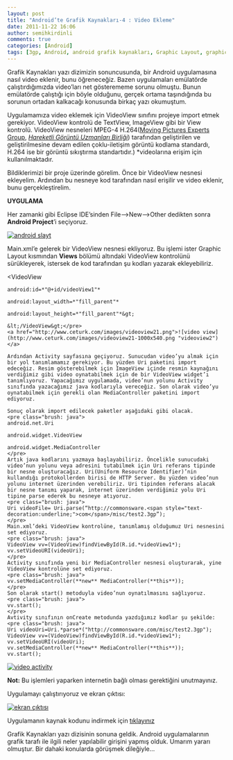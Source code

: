```yaml
---
layout: post
title: "Android’te Grafik Kaynakları-4 : Video Ekleme"
date: 2011-11-22 16:06
author: semihkirdinli
comments: true
categories: [Android]
tags: [3gp, Android, android grafik kaynakları, Graphic Layout, graphic resources, H.264, HTTP Server, MediaController, semih kırdinli, Uniform Resource Identifier, URI, video, VideoView]
---
```

Grafik Kaynakları yazı dizimizin sonuncusunda, bir Android uygulamasına nasıl video eklenir, bunu öğreneceğiz. Bazen uygulamaları emülatörde çalıştırdığımızda video’ları net gösterememe sorunu olmuştu. Bunun emülatörde çalıştığı için böyle olduğunu, gerçek ortama taşındığında bu sorunun ortadan kalkacağı konusunda birkaç yazı okumuştum.

Uygulamamıza video eklemek için VideoView sınıfını projeye import etmek gerekiyor. VideoView kontrolü de TextView, ImageView gibi bir View kontrolü. VideoView nesneleri MPEG-4 H.264([Moving Pictures Experts Group](http://tr.wikipedia.org/wiki/MPEG), *<a title="Hareketli Görüntü Uzmanları Birliği" href="http://tr.wikipedia.org/wiki/Hareketli_G%C3%B6r%C3%BCnt%C3%BC_Uzmanlar%C4%B1_Birli%C4%9Fi">*Hareketli Görüntü Uzmanları Birliği*</a>*) tarafından geliştirilen ve geliştirilmesine devam edilen çoklu-iletişim görüntü kodlama standardı, H.264 ise bir görüntü sıkıştırma standartıdır.) *videolarına erişim için kullanılmaktadır.

Bildiklerimizi bir proje üzerinde görelim. Önce bir VideoView nesnesi ekleyelim. Ardından bu nesneye kod tarafından nasıl erişilir ve video eklenir, bunu gerçekleştirelim.

**UYGULAMA**

Her zamanki gibi Eclipse IDE’sinden File–&gt;New–&gt;Other dedikten sonra **Android Project**’i seçiyoruz.

<a href="http://www.ceturk.com/images/video1.png">![android slayt](http://www.ceturk.com/images/video1-1000x364.png "video1")</a>

Main.xml’e gelerek bir VideoView nesnesi ekliyoruz. Bu işlemi ister Graphic Layout kısmından **Views** bölümü altındaki VideoView kontrolünü sürükleyerek, istersek de kod tarafından şu kodları yazarak ekleyebiliriz.


&lt;VideoView
    
    android:id=*"@+id/videoView1"*
    
    android:layout_width=*"fill_parent"*
    
    android:layout_height=*"fill_parent"*&gt;
    
    &lt;/VideoView&gt;</pre>
    <a href="http://www.ceturk.com/images/videoview21.png">![video view](http://www.ceturk.com/images/videoview21-1000x540.png "videoview2")</a>
    
    Ardından Activity sayfasına geçiyoruz. Sunucudan video’yu almak için bir yol tanımlamamız gerekiyor. Bu yüzden Uri paketini import edeceğiz. Resim gösterebilmek için ImageView içinde resmin kaynağını verdiğimiz gibi video oynatabilmek için de bir VideoView widget’ı tanımlıyoruz. Yapacağımız uygulamada, video’nun yolunu Activity sınıfında yazacağımız java kodlarıyla vereceğiz. Son olarak video’yu oynatabilmek için gerekli olan MediaController paketini import ediyoruz.
    
    Sonuç olarak import edilecek paketler aşağıdaki gibi olacak.
    <pre class="brush: java">
    android.net.Uri
    
    android.widget.VideoView
    
    android.widget.MediaController
    </pre>
    Artık java kodlarını yazmaya başlayabiliriz. Öncelikle sunucudaki video’nun yolunu veya adresini tutabilmek için Uri referans tipinde bir nesne oluşturacağız. Uri(Uniform Resource Identifier)’nin kullandığı protokollerden birisi de HTTP Server. Bu yüzden video’nun yolunu internet üzerinden verebiliriz. Uri tipinden referans alacak bir nesne tanımı yaparak, internet üzerinden verdiğimiz yolu Uri tipine parse ederek bu nesneye atıyoruz.
    <pre class="brush: java">
    Uri videoFile= Uri.parse(“http://commonsware.<span style="text-decoration:underline;">com</span>/misc/test2.3gp”);
    </pre>
    Main.xml’deki VideoView kontrolüne, tanımlamış olduğumuz Uri nesnesini set ediyoruz.
    <pre class="brush: java">
    VideoView vv=(VideoView)findViewById(R.id.*videoView1*);
    vv.setVideoURI(videoUri);
    </pre>
    Activity sınıfında yeni bir MediaController nesnesi oluşturarak, yine VideoView kontrolüne set ediyoruz.
    <pre class="brush: java">
    vv.setMediaController(**new** MediaController(**this**));
    </pre>
    Son olarak start() metoduyla video’nun oynatılmasını sağlıyoruz.
    <pre class="brush: java">
    vv.start();
    </pre>
    Avtivity sınıfının onCreate metodunda yazdığımız kodlar şu şekilde:
    <pre class="brush: java">
    Uri videoUri=Uri.*parse*("http://commonsware.com/misc/test2.3gp");
    VideoView vv=(VideoView)findViewById(R.id.*videoView1*);
    vv.setVideoURI(videoUri);
    vv.setMediaController(**new** MediaController(**this**));
    vv.start();
    

<a href="http://www.ceturk.com/images/videoactivity3.png">![video activity](http://www.ceturk.com/images/videoactivity3-1000x562.png "videoactivity3")</a>

**Not:** Bu işlemleri yaparken internetin bağlı olması gerektiğini unutmayınız.

Uygulamayı çalıştırıyoruz ve ekran çıktısı:

<a href="http://www.ceturk.com/images/ekranCiktisi4.png">![ekran çıktısı](http://www.ceturk.com/images/ekranCiktisi4.png "ekranCiktisi4")</a>



Uygulamanın kaynak kodunu indirmek için [ tıklayınız ](http://www.ceturk.com/dosyalar/ornekler/android/video-ekleme.zip)


Grafik Kaynakları yazı dizisinin sonuna geldik. Android uygulamalarının grafik tarafı ile ilgili neler yapılabilir girişini yapmış olduk. Umarım yararı olmuştur. Bir dahaki konularda görüşmek dileğiyle…
